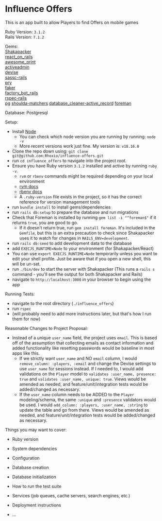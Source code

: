 # Influence Offers

This is an app built to allow Players to find Offers on mobile games

Ruby Version: `3.1.2`  
Rails Version: `7.1.2`

Gems:  
[Shakapacker](https://github.com/shakacode/shakapacker)  
[react_on_rails](https://www.shakacode.com/react-on-rails/docs/)  
[awesome_print](https://github.com/awesome-print/awesome_print)  
[activeadmin](https://activeadmin.info/index.html)  
[devise](https://github.com/heartcombo/devise)  
[sassc-rails](https://github.com/sass/sassc-rails)  
[pry](https://github.com/pry/pry)  
[faker](https://github.com/faker-ruby/faker)  
[factory_bot_rails](https://github.com/thoughtbot/factory_bot_rails)  
[rspec-rails](https://github.com/rspec/rspec-rails)  
[pg](https://github.com/ged/ruby-pg)
[shoulda-matchers](https://github.com/thoughtbot/shoulda-matchers)
[database_cleaner-active_record](https://github.com/DatabaseCleaner/database_cleaner)
[foreman](https://rubygems.org/gems/foreman)


Database:
Postgresql

Setup:
 - Install [Node](https://nodejs.org/en/download)  
   - You can check which node version you are running by running: `node -v` 
   - More recent versions work just fine. My version is: `v18.16.0`
 - Clone the repo down using: `git clone git@github.com:Rhoxio/influence-offers.git`
 - run `cd influence_offers` to navigate into the project root.
 - Ensure you have Ruby version `3.1.2` installed and active by running `ruby -v`.
   - `rvm` or `rbenv` commands might be required depending on your local environment
   - [rvm docs](https://rvm.io/rvm/cli)
   - [rbenv docs](https://github.com/rbenv/rbenv)
   - A `.ruby-version` file exists in the project, so it has the correct reference for version management tools
 - run `bundle install` to install gems/dependencies
 - run `rails db:setup` to prepare the database and run migrations
 - Check that Foreman is installed by running `gem list -i "^foreman$"` if it returns `true`, you are good to go.
   - If it doesn't return true, run `gem install foreman`. It's included in the `Gemfile`, but this is an extra precaution to check since Shakapacker uses it to watch for changes in `RAILS_ENV=development`.
 - run `rails db:seed` to add development data to the database
 - add `EXECJS_RUNTIME=Node` to your environment (for Shakapacker/React)
  - You can use `export EXECJS_RUNTIME=Node` temporarily unless you want to edit your shell profile. Just be aware that if you open a new shell, this will be un-set.
 - run `./bin/dev` to start the server with Shakapacker (This runs a `rails s` command - you'll see the output for both Shakapacker and Rails)
 - navigate to `http://localhost:3000` in your browser to begin using the app

Running Tests:
- navigate to the root directory (`./influence_offers`)
- run `rspec`
- (will probably need to add more instructions later, but that's how I run them for now)

Reasonable Changes to Project Proposal:
  - Instead of a unique `user_name` field, the project uses `email`. This is based off of the assumption that collecting emails as contact information and added functionality like resetting passwords would be baseline in most apps like this.
    - If we strictly want `user_name` and NO `email` column, I would `remove_column: :players, :email` and change the Devise settings to use `user_name` for sessions instead. If I needed to, I would add validations on the `Player` model to `validates :user_name, presence: true` and `validates :user_name, unique: true`. Views would be amended as needed, and feature/unit/integration tests would be added/changed as necessary.
    - If the `user_name` column needs to be ADDED to the `Player` modeling/schema, the same `:unique` and `:presence` validators would be used. I would `add_column: :players, :user_name, :string` to update the table and go from there. Views would be amended as needed, and feature/unit/integration tests would be added/changed as necessary.


Things you may want to cover:

* Ruby version

* System dependencies

* Configuration

* Database creation

* Database initialization

* How to run the test suite

* Services (job queues, cache servers, search engines, etc.)

* Deployment instructions

* ...

